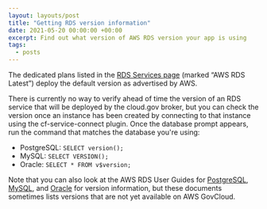 ```yaml
---
layout: layouts/post
title: "Getting RDS version information"
date: 2021-05-20 00:00:00 +00:00
excerpt: Find out what version of AWS RDS version your app is using
tags:
  - posts
---
```


The dedicated plans listed in the [RDS Services page](https://cloud.gov/docs/services/relational-database/) (marked “AWS RDS Latest”) deploy the default version as advertised by AWS.

There is currently no way to verify ahead of time the version of an RDS service that will be deployed by the cloud.gov broker, but you can check the version once an instance has been created by connecting to that instance using the cf-service-connect plugin. Once the database prompt appears, run the command that matches the database you're using:

- PostgreSQL: `SELECT version();`
- MySQL: `SELECT VERSION();`
- Oracle: `SELECT * FROM v$version;`

Note that you can also look at the AWS RDS User Guides for [PostgreSQL](https://docs.aws.amazon.com/AmazonRDS/latest/UserGuide/CHAP_PostgreSQL.html#PostgreSQL.Concepts.General.DBVersions), [MySQL](https://docs.aws.amazon.com/AmazonRDS/latest/UserGuide/CHAP_MySQL.html), and [Oracle](Oracle) for version information, but these documents sometimes lists versions that are not yet available on AWS GovCloud.
